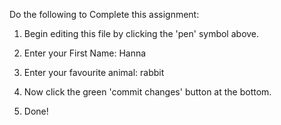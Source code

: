Do the following to Complete this assignment:

1. Begin editing this file by clicking the 'pen' symbol above.

2. Enter your First Name: Hanna

3. Enter your favourite animal: rabbit

4. Now click the green 'commit changes' button at the bottom.

5. Done!
